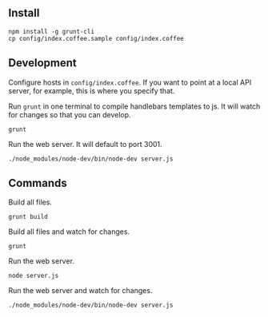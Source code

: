 ## Install

    npm install -g grunt-cli
    cp config/index.coffee.sample config/index.coffee

## Development

Configure hosts in `config/index.coffee`.  If you want to point at a local API
server, for example, this is where you specify that.

Run `grunt` in one terminal to compile handlebars templates to js.  It will
watch for changes so that you can develop.

    grunt

Run the web server.  It will default to port 3001.

    ./node_modules/node-dev/bin/node-dev server.js

## Commands

Build all files.

    grunt build

Build all files and watch for changes.

    grunt

Run the web server.

    node server.js

Run the web server and watch for changes.

    ./node_modules/node-dev/bin/node-dev server.js
